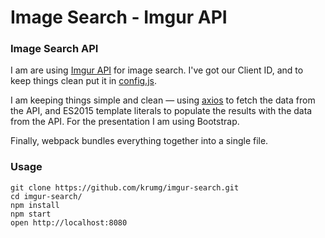 Image Search - Imgur API
========================

### Image Search API

I am are using [Imgur API](https://api.imgur.com/endpoints) for image search. I've got our Client ID, and to keep things clean put it in [config.js](https://github.com/krumg/imgur-search/blob/master/src/config.js).

I am keeping things simple and clean — using [axios](https://github.com/mzabriskie/axios) to fetch the data from the API, and ES2015 template literals to populate the results with the data from the API. For the presentation I am using Bootstrap.

Finally, webpack bundles everything together into a single file.

### Usage

```
git clone https://github.com/krumg/imgur-search.git
cd imgur-search/
npm install
npm start
open http://localhost:8080
```